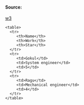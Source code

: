 #### Source:
[w3](https://www.w3schools.com/html/html_tables.asp)

```
<table>
  <tr>
     <th>Name</th>
     <th>Work</th>
     <th>Star</th>
  </tr>
  <tr>
     <td>Gokul</td>
     <td>System engineer</td>
     <td>5</td>
  </tr>
  <tr>
     <td>Ragu</td>
     <td>Mechanical engineer</td>
     <td>4</td>
  </tr>
</table>
```